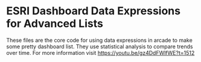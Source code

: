 # ESRI Dashboard Data Expressions for Advanced Lists

These files are the core code for using data expressions in arcade to make some pretty dashboard list. They use statistical analysis to compare trends over time.
For more information visit https://youtu.be/gz4DdFWlfWE?t=1512
